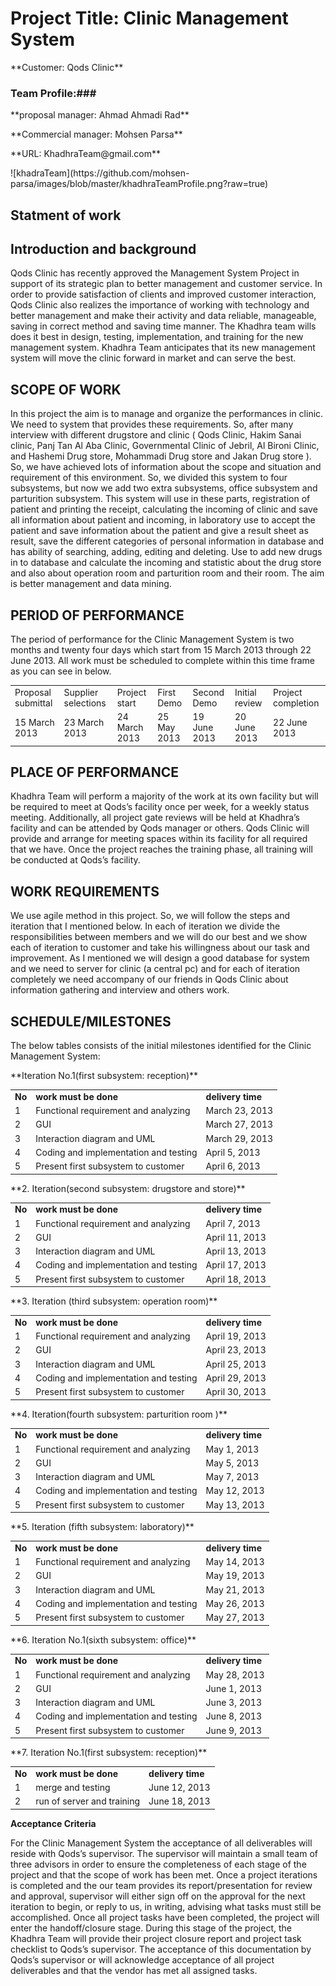 # Project Title: Clinic Management System 

<p>
**Customer: Qods Clinic**
<p/>

### Team Profile:###
<p>
**proposal manager: Ahmad Ahmadi Rad**
<p/>
<p>
**Commercial manager: Mohsen Parsa**
<p/>
<p>
**URL: KhadhraTeam@gmail.com**
<p/>
![khadraTeam](https://github.com/mohsen-parsa/images/blob/master/khadhraTeamProfile.png?raw=true)
<p/>
<p>

## Statment of work ##
## Introduction and background  ##

<p>Qods Clinic has recently approved the Management System Project in support of its strategic plan to better management and customer service. In order to provide satisfaction of clients and improved customer interaction, Qods Clinic also realizes the importance of working with technology and better management and make their activity and data reliable, manageable, saving in correct method and saving time manner. The Khadhra team wills does it best in design, testing, implementation, and training for the new management system. Khadhra Team anticipates that its new management system will move the clinic forward in market and can serve the best. <p/>

## SCOPE OF WORK  ##

<p>
In this project the aim is to manage and organize the performances in clinic. We need to system that provides these requirements. So, after many interview with different drugstore and clinic ( Qods Clinic, Hakim Sanai clinic, Panj Tan Al Aba Clinic, Governmental Clinic of Jebril, Al Bironi Clinic, and Hashemi Drug store, Mohammadi Drug store and Jakan Drug store ). So, we have achieved lots of information about the scope and situation and requirement of this environment. So, we divided this system to four subsystems, but now we add two extra subsystems, office subsystem and parturition subsystem. This system will use in these parts, registration of patient and printing the receipt, calculating the incoming of clinic and save all information about patient and incoming, in laboratory use to accept the patient and save information about the patient and give a result sheet as result, save the different categories of personal information in database and has ability of searching, adding, editing and deleting. Use to add new drugs in to database and calculate the incoming and statistic about the drug store and also about operation room and parturition room and their room. The aim is better management and data mining.
<p/>

## PERIOD OF PERFORMANCE  ##

<p>
The period of performance for the Clinic Management System is two months and twenty four days which start from 15 March 2013 through 22 June 2013. All work must be scheduled to complete within this time frame as you can see in below. 
<p/>
<p>
<table>
    <tr>
        <td>Proposal submittal</td><td>Supplier selections</td><td>Project start</td><td>First Demo</td><td>Second Demo</td><td>Initial review</td><td>Project completion</td>
    </tr>
	<tr>
	<td>15 March 2013</td><td>23 March 2013</td><td>24 March 2013</td><td>25 May 2013</td><td>19 June 2013</td><td>20 June 2013</td><td>22 June 2013</td>
	</tr>
</table>
<p/>

## PLACE OF PERFORMANCE  ##

<p>
Khadhra Team will perform a majority of the work at its own facility but will be required to meet at Qods’s facility once per week, for a weekly status meeting. Additionally, all project gate reviews will be held at Khadhra’s facility and can be attended by Qods manager or others. Qods Clinic will provide and arrange for meeting spaces within its facility for all required that we have. Once the project reaches the training phase, all training will be conducted at Qods’s facility. 
<p/>

## WORK REQUIREMENTS  ##
<p>
We use agile method in this project. So, we will follow the steps and iteration that I mentioned below. In each of iteration we divide the responsibilities between members and we will do our best and we show each of iteration to customer and take his willingness about our task and improvement. As I mentioned we will design a good database for system and we need to server for clinic (a central pc) and for each of iteration completely we need accompany of our friends in Qods Clinic about information gathering and interview and others work. 
<p/>

## SCHEDULE/MILESTONES  ##

<p>
The below tables consists of the initial milestones identified for the Clinic Management System: 
<p/>
<p>**Iteration No.1(first subsystem: reception)**

<table>
	<tr>
	<td><b>No</td><td><b>work must be done</b></td><td><b>delivery time
	</b>
	</tr>
	<tr>
	<td>1</td><td>Functional requirement and analyzing</td> <td>March 23, 2013</td>
	</tr>
	<tr>
	<td>2</td><td>GUI</td><td>March 27, 2013</td>
	</tr>
	</tr>
	<tr>
	<td>3</td><td>Interaction diagram and UML</td><td>March 29, 2013</td>
	</tr>
	<tr>
	<td>4</td><td>Coding and implementation and testing </td><td>April 5, 2013</td>
	</tr>
	<tr>
	<td>5</td><td>Present first subsystem to customer</td><td>April 6, 2013</td>
	</tr>
</table>

<p/>
<p>
**2. Iteration(second subsystem: drugstore and store)**
<p/>

<table>
	<tr>
	<td><b>No</td><td><b>work must be done</b></td><td><b>delivery time
	</b>
	</tr>
	<tr>
	<td>1</td><td>Functional requirement and analyzing</td> <td>April 7, 2013</td>
	</tr>
	<tr>
	<td>2</td><td>GUI</td><td>April 11, 2013</td>
	</tr>
	</tr>
	<tr>
	<td>3</td><td>Interaction diagram and UML</td><td>April 13, 2013</td>
	</tr>
	<tr>
	<td>4</td><td>Coding and implementation and testing </td><td>April 17, 2013</td>
	</tr>
	<tr>
	<td>5</td><td>Present first subsystem to customer</td><td>April 18, 2013</td>
	</tr>
</table>
</p>


<p>**3. Iteration (third subsystem: operation room)**

<table>
	<tr>
	<td><b>No</td><td><b>work must be done</b></td><td><b>delivery time
	</b>
	</tr>
	<tr>
	<td>1</td><td>Functional requirement and analyzing</td> <td>April 19, 2013</td>
	</tr>
	<tr>
	<td>2</td><td>GUI</td><td>April 23, 2013</td>
	</tr>
	</tr>
	<tr>
	<td>3</td><td>Interaction diagram and UML</td><td>April 25, 2013</td>
	</tr>
	<tr>
	<td>4</td><td>Coding and implementation and testing </td><td>April 29, 2013</td>
	</tr>
	<tr>
	<td>5</td><td>Present first subsystem to customer</td><td>April 30, 2013</td>
	</tr>
</table>

<p/>

<p>**4. Iteration(fourth subsystem: parturition room )**

<table>
	<tr>
	<td><b>No</td><td><b>work must be done</b></td><td><b>delivery time
	</b>
	</tr>
	<tr>
	<td>1</td><td>Functional requirement and analyzing</td> <td>May 1, 2013</td>
	</tr>
	<tr>
	<td>2</td><td>GUI</td><td>May 5, 2013</td>
	</tr>
	</tr>
	<tr>
	<td>3</td><td>Interaction diagram and UML</td><td>May 7, 2013</td>
	</tr>
	<tr>
	<td>4</td><td>Coding and implementation and testing </td><td>May 12, 2013</td>
	</tr>
	<tr>
	<td>5</td><td>Present first subsystem to customer</td><td>May 13, 2013</td>
	</tr>
</table>

<p/>

<p>**5. Iteration (fifth subsystem: laboratory)**

<table>
	<tr>
	<td><b>No</td><td><b>work must be done</b></td><td><b>delivery time
	</b>
	</tr>
	<tr>
	<td>1</td><td>Functional requirement and analyzing</td> <td>May 14, 2013</td>
	</tr>
	<tr>
	<td>2</td><td>GUI</td><td>May 19, 2013</td>
	</tr>
	</tr>
	<tr>
	<td>3</td><td>Interaction diagram and UML</td><td>May 21, 2013</td>
	</tr>
	<tr>
	<td>4</td><td>Coding and implementation and testing </td><td>May 26, 2013</td>
	</tr>
	<tr>
	<td>5</td><td>Present first subsystem to customer</td><td>May 27, 2013</td>
	</tr>
</table>

<p/>

<p>**6. Iteration No.1(sixth subsystem: office)**

<table>
	<tr>
	<td><b>No</td><td><b>work must be done</b></td><td><b>delivery time
	</b>
	</tr>
	<tr>
	<td>1</td><td>Functional requirement and analyzing</td> <td>May 28, 2013</td>
	</tr>
	<tr>
	<td>2</td><td>GUI</td><td>June 1, 2013</td>
	</tr>
	</tr>
	<tr>
	<td>3</td><td>Interaction diagram and UML</td><td>June 3, 2013</td>
	</tr>
	<tr>
	<td>4</td><td>Coding and implementation and testing </td><td>June 8, 2013</td>
	</tr>
	<tr>
	<td>5</td><td>Present first subsystem to customer</td><td>June 9, 2013</td>
	</tr>
</table>

<p/>

<p>**7. Iteration No.1(first subsystem: reception)**

<table>
	<tr>
	<td><b>No</td><td><b>work must be done</b></td><td><b>delivery time
	</b>
	</tr>
	<tr>
	<td>1</td><td>merge and testing </td> <td>June 12, 2013</td>
	</tr>
	<tr>
	<td>2</td><td>run of server and training </td><td>June 18, 2013</td>
	</tr>
</table>

<p/>

**Acceptance Criteria**

For the Clinic Management System the acceptance of all deliverables will reside with Qods’s supervisor. The supervisor will maintain a small team of three advisors in order to ensure the completeness of each stage of the project and that the scope of work has been met. Once a project iterations is completed and the our team provides its report/presentation for review and approval, supervisor will either sign off on the approval for the next iteration to begin, or reply to us, in writing, advising what tasks must still be accomplished. 
Once all project tasks have been completed, the project will enter the handoff/closure stage. During this stage of the project, the Khadhra Team will provide their project closure report and project task checklist to Qods’s supervisor. The acceptance of this documentation by Qods’s supervisor or will acknowledge acceptance of all project deliverables and that the vendor has met all assigned tasks. 
